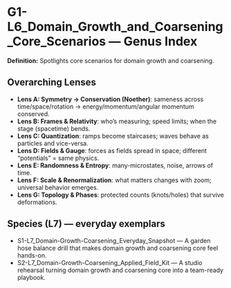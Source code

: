 # G1-L6_Domain_Growth_and_Coarsening_Core_Scenarios — Genus Index
**Definition:** Spotlights core scenarios for domain growth and coarsening.

## Overarching Lenses

- **Lens A: Symmetry -> Conservation (Noether)**: sameness across time/space/rotation → energy/momentum/angular momentum conserved.
- **Lens B: Frames & Relativity**: who’s measuring; speed limits; when the stage (spacetime) bends.
- **Lens C: Quantization**: ramps become staircases; waves behave as particles and vice-versa.
- **Lens D: Fields & Gauge**: forces as fields spread in space; different “potentials” = same physics.
- **Lens E: Randomness & Entropy**: many-microstates, noise, arrows of time.
- **Lens F: Scale & Renormalization**: what matters changes with zoom; universal behavior emerges.
- **Lens G: Topology & Phases**: protected counts (knots/holes) that survive deformations.

## Species (L7) — everyday exemplars
- S1-L7_Domain-Growth-Coarsening_Everyday_Snapshot — A garden hose balance drill that makes domain growth and coarsening core feel hands-on.
- S2-L7_Domain-Growth-Coarsening_Applied_Field_Kit — A studio rehearsal turning domain growth and coarsening core into a team-ready playbook.
